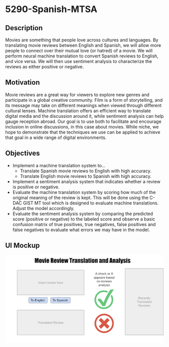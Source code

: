 # 5290-Spanish-MTSA

## Description
Movies are something that people love across cultures and languages. By translating movie reviews between English and Spanish, we will allow more people to connect over their mutual love (or hatred) of a movie. We will perform neural machine translation to convert Spanish reviews to English, and vice versa. We will then use sentiment analysis to characterize the reviews as either positive or negative.

## Motivation
Movie reviews are a great way for viewers to explore new genres and participate in a global creative community. Film is a form of storytelling, and its message may take on different meanings when viewed through different cultural lenses. Machine translation offers an efficient way to translate digital media and the discussion around it, while sentiment analysis can help gauge reception abroad. Our goal is to use both to facilitate and encourage inclusion in online discussions, in this case about movies. While niche, we hope to demonstrate that the techniques we use can be applied to achieve that goal in a wide range of digital environments.

## Objectives
- Implement a machine translation system to…
    - Translate Spanish movie reviews to English with high accuracy.
    - Translate English movie reviews to Spanish with high accuracy.
- Implement a sentiment analysis system that indicates whether a review is positive or negative.
- Evaluate the machine translation system by scoring how much of the original meaning of the review is kept. This will be done using the C-DAC GIST MT tool which is designed to evaluate machine translations. Adjust the model accordingly. 
- Evaluate the sentiment analysis system by comparing the predicted score (positive or negative) to the labeled score and observe a basic confusion matrix of true positives, true negatives, false positives and false negatives to evaluate what errors we may have in the model.

## UI Mockup
![UI Mockup](./mock.png)


